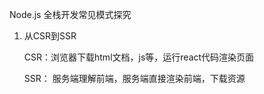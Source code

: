 Node.js 全栈开发常见模式探究



1. 从CSR到SSR

   CSR：浏览器下载html文档，js等，运行react代码渲染页面

   SSR： 服务端理解前端，服务端直接渲染前端，下载资源


